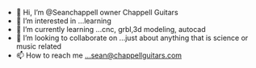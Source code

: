- 👋 Hi, I’m @Seanchappell owner Chappell Guitars
- 👀 I’m interested in ...learning
- 🌱 I’m currently learning ...cnc, grbl,3d modeling, autocad
- 💞️ I’m looking to collaborate on ...just about anything that is science or music related
- 📫 How to reach me ...sean@chappellguitars.com 

<!---
Seanchappell/Seanchappell is a ✨ special ✨ repository because its `README.md` (this file) appears on your GitHub profile.
You can click the Preview link to take a look at your changes.
--->
